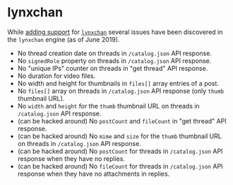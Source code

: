 # lynxchan

While [adding support](http://lynxhub.com/lynxchan/res/722.html#q984) for [`lynxchan`](http://lynxhub.com/) several issues have been discovered in the `lynxchan` engine (as of June 2019).

* No thread creation date on threads in `/catalog.json` API response.
* No `signedRole` property on threads in `/catalog.json` API response.
* No "unique IPs" counter on threads in "get thread" API response.
* No duration for video files.
* No width and height for thumbnails in `files[]` array entries of a post.
* No `files[]` array on threads in `/catalog.json` API response (only `thumb` thumbnail URL).
* No `width` and `height` for the `thumb` thumbnail URL on threads in `/catalog.json` API response.
* (can be hacked around) No `postCount` and `fileCount` in "get thread" API response.
* (can be hacked around) No `mime` and `size` for the `thumb` thumbnail URL on threads in `/catalog.json` API response.
* (can be hacked around) No `postCount` for threads in `/catalog.json` API response when they have no replies.
* (can be hacked around) No `fileCount` for threads in `/catalog.json` API response when they have no attachments in replies.